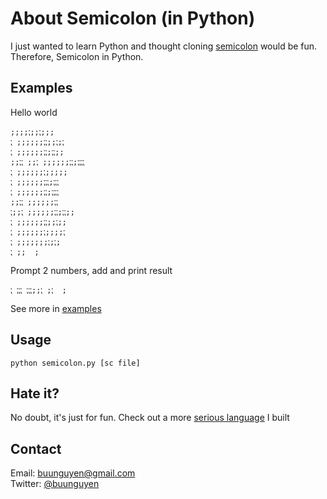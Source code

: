 About Semicolon (in Python)
=========
I just wanted to learn Python and thought cloning [semicolon](https://github.com/pksunkara/semicolon) would be fun. Therefore, Semicolon in Python. 

## Examples
Hello world  

	;;;;⁏;;⁏;;;
	⁏ ;;;;;;⁏⁏;;⁏;⁏
	⁏ ;;;;;;⁏⁏;⁏⁏;;
	;;⁏⁏ ;;⁏ ;;;;;;⁏⁏;⁏⁏⁏⁏
	⁏ ;;;;;;⁏;;;;;
	⁏ ;;;;;;⁏⁏⁏;⁏⁏⁏
	⁏ ;;;;;;⁏⁏;⁏⁏⁏⁏
	;;⁏⁏ ;;;;;;⁏⁏
	⁏;;⁏ ;;;;;;⁏⁏;⁏⁏;;
	⁏ ;;;;;;⁏⁏;;⁏;;
	⁏ ;;;;;;⁏;;;;⁏
	⁏ ;;;;;;;⁏;⁏;
	⁏ ;;  ;

Prompt 2 numbers, add and print result  

	⁏ ⁏⁏⁏ ⁏⁏⁏;;⁏ ;⁏  ;

See more in [examples](https://github.com/buunguyen/semicolon/tree/master/examples)	

## Usage
	python semicolon.py [sc file]

## Hate it? 
No doubt, it's just for fun. Check out a more [serious language](https://github.com/buunguyen/Bike) I built

## Contact
Email: [buunguyen@gmail.com](mailto:buunguyen@gmail.com)  
Twitter: [@buunguyen](http://twitter.com/buunguyen)